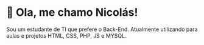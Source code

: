 # 👋 Ola, me chamo Nicolás!

Sou um estudante de TI que prefere o Back-End.
Atualmente utilizando para aulas e projetos HTML, CSS, PHP, JS e MYSQL.

<!---
- 👋 Hi, I’m @NicolasCorral06
- 👀 I’m interested in ...
- 🌱 I’m currently learning ...
- 💞️ I’m looking to collaborate on ...
- 📫 How to reach me ...


NicolasCorral06/NicolasCorral06 is a ✨ special ✨ repository because its `README.md` (this file) appears on your GitHub profile.
You can click the Preview link to take a look at your changes.
--->
